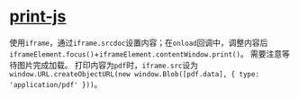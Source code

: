 # [print-js]()

使用`iframe`，通过`iframe.srcdoc`设置内容；在`onload`回调中，调整内容后`iframeElement.focus()`+`iframeElement.contentWindow.print()`。
需要注意等待图片完成加载。
打印内容为`pdf`时，`iframe.src`设为`window.URL.createObjectURL(new window.Blob([pdf.data], { type: 'application/pdf' }))`。
